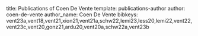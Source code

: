 title: Publications of Coen De Vente
template: publications-author
author: coen-de-vente
author_name: Coen De Vente
bibkeys: vent23a,vent18,vent21,xion21,vent21a,schw22,lemi23,less20,lemi22,vent22,vent23c,vent20,gonz21,ardu20,vent20a,schw22a,vent23b